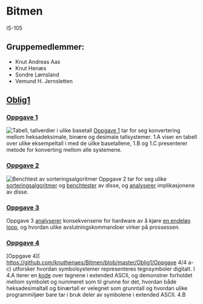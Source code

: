 # Bitmen #
IS-105

## Gruppemedlemmer: ##
* Knut Andreas Aas 
* Knut Henæs 
* Sondre Lømsland
* Vemund H. Jernsletten

## [Oblig1](https://github.com/knuthenaes/Bitmen/tree/master/Oblig1) ##
### [Oppgave 1](https://github.com/knuthenaes/Bitmen/tree/master/Oblig1/Oppgave%201) ###
![Tabell, tallverdier i ulike basetall](https://user-images.githubusercontent.com/35767860/36200207-34ecf8c8-117c-11e8-9982-b761af3359cb.jpg)
[Oppgave 1](https://github.com/knuthenaes/Bitmen/blob/master/Oblig1/Oppgave%201/Besvarelse) tar for seg konvertering mellom heksadeksimale, binære og desimale tallsystemer. 1.A viser en tabell over ulike eksempeltall i med de ulike basetallene, 1.B og 1.C presenterer metode for konverting mellom alle systemene.

### [Oppgave 2](https://github.com/knuthenaes/Bitmen/tree/master/Oblig1/Oppgave%202) ###
![Benchtest av sorteringsalgoritmer](https://user-images.githubusercontent.com/35766206/36199508-112bb656-117a-11e8-93c9-d773ee1f5f4f.jpg)
Oppgave 2 tar for seg ulike [sorteringsalgoritmer](https://github.com/knuthenaes/Bitmen/blob/master/Oblig1/Oppgave%202/sorting.go) og [benchtester](https://github.com/knuthenaes/Bitmen/blob/master/Oblig1/Oppgave%202/sorting_test.go) av disse, og [analyserer](https://github.com/knuthenaes/Bitmen/blob/master/Oblig1/Oppgave%202/Oppgave%202%20a-c) implikasjonene av disse.

### [Oppgave 3](https://github.com/knuthenaes/Bitmen/tree/master/Oblig1/Oppgave%203) ###
Oppgave 3 [analyserer](https://github.com/knuthenaes/Bitmen/blob/master/Oblig1/Oppgave%203/About3) konsekvensene for hardware av å kjøre [en endeløs loop](https://github.com/knuthenaes/Bitmen/blob/master/Oblig1/Oppgave%203/loop.go), og hvordan ulike avslutningskommandoer virker på prossessen.

### [Oppgave 4](https://github.com/knuthenaes/Bitmen/tree/master/Oblig1/Oppgave%204) ###
[Oppgave 4]( https://github.com/knuthenaes/Bitmen/blob/master/Oblig1/Oppgave 4/4 a-c) utforsker hvordan symbolsystemer representeres tegnsymboler digitalt. I 4.A iterer en [kode]( https://github.com/knuthenaes/Bitmen/blob/master/Oblig1/Oppgave%204/ascii.go) over tegnene i extended ASCII, og demonstrer forholdet mellom symbolet og nummeret som til grunne for det, hvordan både heksadesimaltall og binærtall er velegnet som grunntall og hvordan ulike programmiljøer bare tar i bruk deler av symbolene i extended ASCII. 4.B

